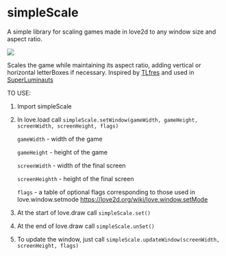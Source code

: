 # simpleScale
A simple library for scaling games made in love2d to any window size and aspect ratio.

![](https://thumbs.gfycat.com/CrazyShortAuklet-size_restricted.gif)

Scales the game while maintaining its aspect ratio, adding vertical or horizontal letterBoxes if necessary.
Inspired by [TLfres](https://love2d.org/wiki/TLfres) and used in [SuperLuminauts](https://www.superluminauts.com/)

TO USE:

1.  Import simpleScale

2.  In love.load call `simpleScale.setWindow(gameWidth, gameHeight, screenWidth, screenHeight, flags)`

    `gameWidth` - width of the game

    `gameHeight` - height of the game

    `screenWidth` - width of the final screen

    `screenHeighth` - height of the final screen

    `flags` - a table of optional flags corresponding to those used in love.window.setmode https://love2d.org/wiki/love.window.setMode

3.  At the start of love.draw call `simpleScale.set()`

4.  At the end of love.draw call `simpleScale.unSet()`

5.  To update the window, just call `simpleScale.updateWindow(screenWidth, screenHeight, flags)`
  
